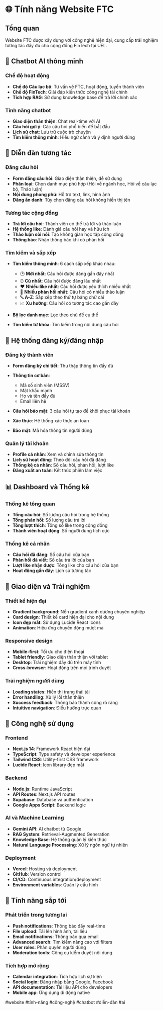 # 🌐 Tính năng Website FTC

## Tổng quan
Website FTC được xây dựng với công nghệ hiện đại, cung cấp trải nghiệm tương tác đầy đủ cho cộng đồng FinTech tại UEL.

## 🤖 Chatbot AI thông minh

### Chế độ hoạt động
- **Chế độ Câu lạc bộ**: Tư vấn về FTC, hoạt động, tuyển thành viên
- **Chế độ FinTech**: Giải đáp kiến thức công nghệ tài chính
- **Tích hợp RAG**: Sử dụng knowledge base để trả lời chính xác

### Tính năng chatbot
- **Giao diện thân thiện**: Chat real-time với AI
- **Câu hỏi gợi ý**: Các câu hỏi phổ biến để bắt đầu
- **Lịch sử chat**: Lưu trữ cuộc trò chuyện
- **Tìm kiếm thông minh**: Hiểu ngữ cảnh và ý định người dùng

## 💬 Diễn đàn tương tác

### Đăng câu hỏi
- **Form đăng câu hỏi**: Giao diện thân thiện, dễ sử dụng
- **Phân loại**: Chọn danh mục phù hợp (Hỏi về ngành học, Hỏi về câu lạc bộ, Thảo luận)
- **Nội dung phong phú**: Hỗ trợ text, link, hình ảnh
- **Đăng ẩn danh**: Tùy chọn đăng câu hỏi không hiển thị tên

### Tương tác cộng đồng
- **Trả lời câu hỏi**: Thành viên có thể trả lời và thảo luận
- **Hệ thống like**: Đánh giá câu hỏi hay và hữu ích
- **Thảo luận sôi nổi**: Tạo không gian học tập cộng đồng
- **Thông báo**: Nhận thông báo khi có phản hồi

### Tìm kiếm và sắp xếp
- **Tìm kiếm thông minh**: 6 cách sắp xếp khác nhau:
  - 🕒 **Mới nhất**: Câu hỏi được đăng gần đây nhất
  - ⏰ **Cũ nhất**: Câu hỏi được đăng lâu nhất
  - ❤️ **Nhiều like nhất**: Câu hỏi được yêu thích nhiều nhất
  - 💬 **Nhiều phản hồi nhất**: Câu hỏi có nhiều thảo luận
  - 🔤 **A-Z**: Sắp xếp theo thứ tự bảng chữ cái
  - 📈 **Xu hướng**: Câu hỏi có tương tác cao gần đây

- **Bộ lọc danh mục**: Lọc theo chủ đề cụ thể
- **Tìm kiếm từ khóa**: Tìm kiếm trong nội dung câu hỏi

## 👤 Hệ thống đăng ký/đăng nhập

### Đăng ký thành viên
- **Form đăng ký chi tiết**: Thu thập thông tin đầy đủ
- **Thông tin cơ bản**:
  - Mã số sinh viên (MSSV)
  - Mật khẩu mạnh
  - Họ và tên đầy đủ
  - Email liên hệ

- **Câu hỏi bảo mật**: 3 câu hỏi tự tạo để khôi phục tài khoản
- **Xác thực**: Hệ thống xác thực an toàn
- **Bảo mật**: Mã hóa thông tin người dùng

### Quản lý tài khoản
- **Profile cá nhân**: Xem và chỉnh sửa thông tin
- **Lịch sử hoạt động**: Theo dõi câu hỏi đã đăng
- **Thống kê cá nhân**: Số câu hỏi, phản hồi, lượt like
- **Đăng xuất an toàn**: Kết thúc phiên làm việc

## 📊 Dashboard và Thống kê

### Thống kê tổng quan
- **Tổng câu hỏi**: Số lượng câu hỏi trong hệ thống
- **Tổng phản hồi**: Số lượng câu trả lời
- **Tổng lượt thích**: Tổng số like trong cộng đồng
- **Thành viên hoạt động**: Số người dùng tích cực

### Thống kê cá nhân
- **Câu hỏi đã đăng**: Số câu hỏi của bạn
- **Phản hồi đã viết**: Số câu trả lời của bạn
- **Lượt like nhận được**: Tổng like cho câu hỏi của bạn
- **Hoạt động gần đây**: Lịch sử tương tác

## 🎨 Giao diện và Trải nghiệm

### Thiết kế hiện đại
- **Gradient background**: Nền gradient xanh dương chuyên nghiệp
- **Card design**: Thiết kế card hiện đại cho nội dung
- **Icon đẹp mắt**: Sử dụng Lucide React icons
- **Animation**: Hiệu ứng chuyển động mượt mà

### Responsive design
- **Mobile-first**: Tối ưu cho điện thoại
- **Tablet friendly**: Giao diện thân thiện với tablet
- **Desktop**: Trải nghiệm đầy đủ trên máy tính
- **Cross-browser**: Hoạt động trên mọi trình duyệt

### Trải nghiệm người dùng
- **Loading states**: Hiển thị trạng thái tải
- **Error handling**: Xử lý lỗi thân thiện
- **Success feedback**: Thông báo thành công rõ ràng
- **Intuitive navigation**: Điều hướng trực quan

## 🔧 Công nghệ sử dụng

### Frontend
- **Next.js 14**: Framework React hiện đại
- **TypeScript**: Type safety và developer experience
- **Tailwind CSS**: Utility-first CSS framework
- **Lucide React**: Icon library đẹp mắt

### Backend
- **Node.js**: Runtime JavaScript
- **API Routes**: Next.js API routes
- **Supabase**: Database và authentication
- **Google Apps Script**: Backend logic

### AI và Machine Learning
- **Gemini API**: AI chatbot từ Google
- **RAG System**: Retrieval-Augmented Generation
- **Knowledge Base**: Hệ thống quản lý kiến thức
- **Natural Language Processing**: Xử lý ngôn ngữ tự nhiên

### Deployment
- **Vercel**: Hosting và deployment
- **GitHub**: Version control
- **CI/CD**: Continuous integration/deployment
- **Environment variables**: Quản lý cấu hình

## 🚀 Tính năng sắp tới

### Phát triển trong tương lai
- **Push notifications**: Thông báo đẩy real-time
- **File upload**: Tải lên hình ảnh, tài liệu
- **Email notifications**: Thông báo qua email
- **Advanced search**: Tìm kiếm nâng cao với filters
- **User roles**: Phân quyền người dùng
- **Moderation tools**: Công cụ kiểm duyệt nội dung

### Tích hợp mở rộng
- **Calendar integration**: Tích hợp lịch sự kiện
- **Social login**: Đăng nhập bằng Google, Facebook
- **API documentation**: Tài liệu API cho developers
- **Mobile app**: Ứng dụng di động native

#website #tính-năng #công-nghệ #chatbot #diễn-đàn #ai
